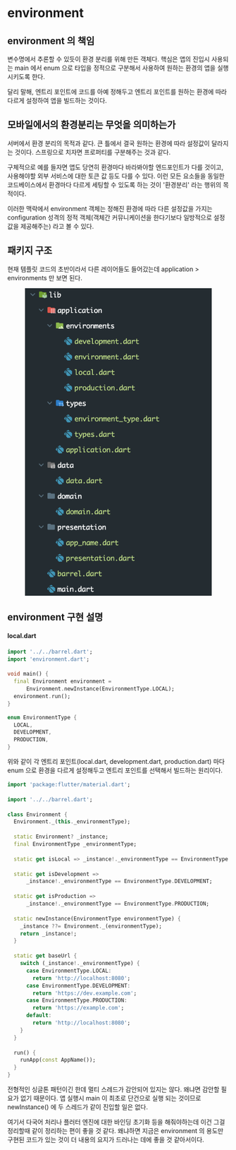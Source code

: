 # environment

## environment 의 책임

변수명에서 추론할 수 있듯이 환경 분리를 위해 만든 객체다. 핵심은 앱의 진입시 사용되는 main 에서 enum 으로 타입을 정적으로 구분해서 사용하여 원하는 환경의 앱을 실행 시키도록 한다.

달리 말해, 엔트리 포인트에 코드를 아예 정해두고 엔트리 포인트를 원하는 환경에 따라 다르게 설정하여 앱을 빌드하는 것이다.



## 모바일에서의 환경분리는 무엇을 의미하는가

서버에서 환경 분리의 목적과 같다. 큰 틀에서 결국 원하는 환경에 따라 설정값이 달라지는 것이다. 스프링으로 치자면 프로퍼티를 구분해주는 것과 같다.

구체적으로 예를 들자면 앱도 당연히 환경마다 바라봐야할 엔드포인트가 다를 것이고, 사용해야할 외부 서비스에 대한 토큰 값 등도 다를 수 있다. 이런 모든 요소들을 동일한 코드베이스에서 환경마다 다르게 세팅할 수 있도록 하는 것이 '환경분리' 라는 행위의 목적이다.

이러한 맥락에서 environment 객체는 정해진 환경에 따라 다른 설정값을 가지는 configuration 성격의 정적 객체(객체간 커뮤니케이션을 한다기보다 일방적으로 설정값을 제공해주는) 라고 볼 수 있다.



## 패키지 구조

현재 템플릿 코드의 초반이라서 다른 레이어들도 들어갔는데 application > environments 만 보면 된다.

<figure><img src="../../../.gitbook/assets/image (2) (1) (1) (1) (1).png" alt=""><figcaption></figcaption></figure>



## environment 구현 설명

#### local.dart

```dart
import '../../barrel.dart';
import 'environment.dart';

void main() {
  final Environment environment =
      Environment.newInstance(EnvironmentType.LOCAL);
  environment.run();
}
```

```dart
enum EnvironmentType {
  LOCAL,
  DEVELOPMENT,
  PRODUCTION,
}
```

위와 같이 각 엔트리 포인트(local.dart, development.dart, production.dart) 마다 enum 으로 환경을 다르게 설정해두고 엔트리 포인트를 선택해서 빌드하는 원리이다.



```dart
import 'package:flutter/material.dart';

import '../../barrel.dart';

class Environment {
  Environment._(this._environmentType);

  static Environment? _instance;
  final EnvironmentType _environmentType;

  static get isLocal => _instance!._environmentType == EnvironmentType.LOCAL;

  static get isDevelopment =>
      _instance!._environmentType == EnvironmentType.DEVELOPMENT;

  static get isProduction =>
      _instance!._environmentType == EnvironmentType.PRODUCTION;

  static newInstance(EnvironmentType environmentType) {
    _instance ??= Environment._(environmentType);
    return _instance!;
  }

  static get baseUrl {
    switch (_instance!._environmentType) {
      case EnvironmentType.LOCAL:
        return 'http://localhost:8080';
      case EnvironmentType.DEVELOPMENT:
        return 'https://dev.example.com';
      case EnvironmentType.PRODUCTION:
        return 'https://example.com';
      default:
        return 'http://localhost:8080';
    }
  }

  run() {
    runApp(const AppName());
  }
}

```

전형적인 싱글톤 패턴이긴 한데 멀티 스레드가 감안되어 있지는 않다. 왜냐면 감안할 필요가 없기 때문이다. 앱 실행시 main 이 최초로 단건으로 실행 되는 것이므로 newInstance() 에 두 스레드가 같이 진입할 일은 없다.

여기서 다국어 처리나 플러터 엔진에 대한 바인딩 초기화 등을 해줘야하는데 이건 그걸 정리할때 같이 정리하는 편이 좋을 것 같다. 왜냐하면 지금은 environment 의 용도만 구현된 코드가 있는 것이 더 내용의 요지가 드러나는 데에 좋을 것 같아서이다.
